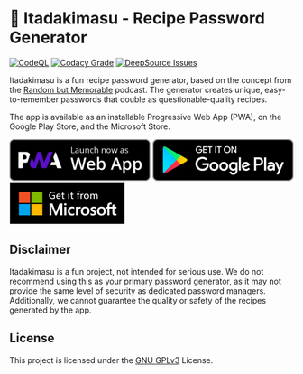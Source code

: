 # 🔑 Itadakimasu - Recipe Password Generator

[![CodeQL](https://github.com/AnalogCyan/itadakimasu/actions/workflows/codeql-analysis.yml/badge.svg)](https://github.com/AnalogCyan/itadakimasu/actions/workflows/codeql-analysis.yml)
[![Codacy Grade](https://app.codacy.com/project/badge/Grade/e2074797518945bd9524cc444c402b28)](https://www.codacy.com/gh/AnalogCyan/itadakimasu/dashboard?utm_source=github.com&utm_medium=referral&utm_content=AnalogCyan/itadakimasu&utm_campaign=Badge_Grade)
[![DeepSource Issues](https://deepsource.io/gh/AnalogCyan/itadakimasu.svg/?label=active+issues&show_trend=true&token=RioSb7HNxccrE4xMqQO7Jp_i)](https://deepsource.io/gh/AnalogCyan/itadakimasu/?ref=repository-badge)

Itadakimasu is a fun recipe password generator, based on the concept from the [Random but Memorable](https://randombutmemorable.simplecast.com/episodes/nice-security-hollywood-terror-VPL7w0_R) podcast. The generator creates unique, easy-to-remember passwords that double as questionable-quality recipes.

The app is available as an installable Progressive Web App (PWA), on the Google Play Store, and the Microsoft Store.

[![PWA Badge](./Assets/pwa-badge.png)](https://itadakimasu.app)
[![Google Play Store Badge](./Assets/google-play-badge.png)](https://play.google.com/store/apps/details?id=app.itadakimasu.twa)
[![Microsoft Store Badge](./Assets/microsoft-store-badge.png)](https://install.itadakimasu.app/windows/)

## Disclaimer

Itadakimasu is a fun project, not intended for serious use. We do not recommend using this as your primary password generator, as it may not provide the same level of security as dedicated password managers. Additionally, we cannot guarantee the quality or safety of the recipes generated by the app.

## License

This project is licensed under the [GNU GPLv3](./LICENSE) License.
